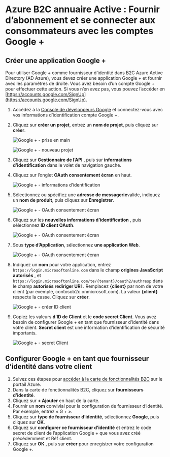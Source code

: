 <properties
    pageTitle="Azure B2C annuaire Active : Configuration de Google + | Microsoft Azure"
    description="Fournir d’abonnement et se connecter aux consommateurs avec les comptes Google + dans vos applications qui sont protégées par Azure Active Directory B2C."
    services="active-directory-b2c"
    documentationCenter=""
    authors="swkrish"
    manager="mbaldwin"
    editor="bryanla"/>

<tags
    ms.service="active-directory-b2c"
    ms.workload="identity"
    ms.tgt_pltfrm="na"
    ms.devlang="na"
    ms.topic="article"
    ms.date="07/24/2016"
    ms.author="swkrish"/>

# <a name="azure-active-directory-b2c-provide-sign-up-and-sign-in-to-consumers-with-google-accounts"></a>Azure B2C annuaire Active : Fournir d’abonnement et se connecter aux consommateurs avec les comptes Google +

## <a name="create-a-google-application"></a>Créer une application Google +

Pour utiliser Google + comme fournisseur d’identité dans B2C Azure Active Directory (AD Azure), vous devez créer une application Google + et fournir avec les paramètres de droite. Vous avez besoin d’un compte Google + pour effectuer cette action. Si vous n’en avez pas, vous pouvez l’accéder en [https://accounts.google.com/SignUp](https://accounts.google.com/SignUp).

1. Accédez à la [Console de développeurs Google](https://console.developers.google.com/) et connectez-vous avec vos informations d’identification compte Google +.
2. Cliquez sur **créer un projet**, entrez un **nom de projet**, puis cliquez sur **créer**.

    ![Google + - prise en main](./media/active-directory-b2c-setup-goog-app/google-get-started.png)

    ![Google + - nouveau projet](./media/active-directory-b2c-setup-goog-app/google-new-project.png)

3. Cliquez sur **Gestionnaire de l’API** , puis sur **informations d’identification** dans le volet de navigation gauche.
4. Cliquez sur l’onglet **OAuth consentement écran** en haut.

    ![Google + - informations d’identification](./media/active-directory-b2c-setup-goog-app/google-add-cred.png)

5. Sélectionnez ou spécifiez une **adresse de messagerie**valide, indiquez un **nom de produit**, puis cliquez sur **Enregistrer**.

    ![Google + - OAuth consentement écran](./media/active-directory-b2c-setup-goog-app/google-consent-screen.png)

6. Cliquez sur les **nouvelles informations d’identification** , puis sélectionnez **ID client OAuth**.

    ![Google + - OAuth consentement écran](./media/active-directory-b2c-setup-goog-app/google-add-oauth2-client-id.png)

7. Sous **type d’Application**, sélectionnez **une application Web**.

    ![Google + - OAuth consentement écran](./media/active-directory-b2c-setup-goog-app/google-web-app.png)

8. Indiquez un **nom** pour votre application, entrez `https://login.microsoftonline.com` dans le champ **origines JavaScript autorisés** , et `https://login.microsoftonline.com/te/{tenant}/oauth2/authresp` dans le champ **autorisés rediriger URI** . Remplacez **{client}** par nom de votre client (par exemple, contosob2c.onmicrosoft.com). La valeur **{client}** respecte la casse. Cliquez sur **créer**.

    ![Google + - créer ID client](./media/active-directory-b2c-setup-goog-app/google-create-client-id.png)

9. Copiez les valeurs **d’ID de Client** et le **code secret Client**. Vous avez besoin de configurer Google + en tant que fournisseur d’identité dans votre client. **Secret client** est une information d’identification de sécurité importants.

    ![Google + - secret Client](./media/active-directory-b2c-setup-goog-app/google-client-secret.png)

## <a name="configure-google-as-an-identity-provider-in-your-tenant"></a>Configurer Google + en tant que fournisseur d’identité dans votre client

1. Suivez ces étapes pour [accéder à la carte de fonctionnalités B2C](active-directory-b2c-app-registration.md#navigate-to-the-b2c-features-blade) sur le portail Azure.
2. Dans la carte de fonctionnalités B2C, cliquez sur **fournisseurs d’identité**.
3. Cliquez sur **+ Ajouter** en haut de la carte.
4. Fournir un **nom** convivial pour la configuration de fournisseur d’identité. Par exemple, entrez « G + ».
5. Cliquez sur **type de fournisseur d’identité**, sélectionnez **Google**, puis cliquez sur **OK**.
6. Cliquez sur **configurer ce fournisseur d’identité** et entrez le code secret de client de l’application Google + que vous avez créé précédemment et Réf client.
7. Cliquez sur **OK** , puis sur **créer** pour enregistrer votre configuration Google +.

